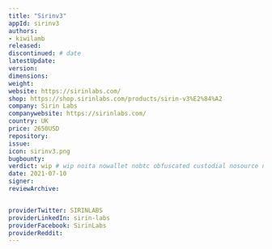 ```yaml
---
title: "Sirinv3"
appId: sirinv3
authors:
- kiwilamb
released: 
discontinued: # date
latestUpdate:
version:
dimensions: 
weight: 
website: https://sirinlabs.com/
shop: https://shop.sirinlabs.com/products/sirin-v3%E2%84%A2
company: Sirin Labs
companywebsite: https://sirinlabs.com/
country: UK
price: 2650USD
repository: 
issue:
icon: sirinv3.png
bugbounty:
verdict: wip # wip noita nowallet nobtc obfuscated custodial nosource nonverifiable reproducible bounty defunct
date: 2021-07-10
signer:
reviewArchive:


providerTwitter: SIRINLABS
providerLinkedIn: sirin-labs
providerFacebook: SirinLabs
providerReddit: 
---
```


